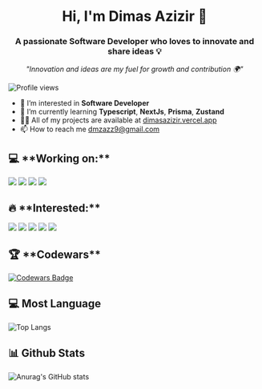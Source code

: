 <h1 align="center">Hi, I'm Dimas Azizir 👋</h1>
<h3 align="center">A passionate Software Developer who loves to innovate and share ideas 💡</h3>
<p align="center"><i>"Innovation and ideas are my fuel for growth and contribution 🌍"</i></p>

![Profile views](https://komarev.com/ghpvc/?username=dmzazz)
- 👀 I’m interested in **Software Developer**
- 🌱 I’m currently learning **Typescript**, **NextJs**, **Prisma**, **Zustand**
- 👨‍💻 All of my projects are available at [dimasazizir.vercel.app](https://dimasazizir.vercel.app)
- 📫 How to reach me [dmzazz9@gmail.com](mailto:dmzazz9@gmail.com)

<h2>💻 **Working on:**</h2>
<p align="left">
  <img src="https://img.shields.io/badge/Github_Actions-2088FF?style=for-the-badge&logo=github-actions&logoColor=white" />
  <img src="https://img.shields.io/badge/Json%20Web%20Tokens-000000?style=for-the-badge&logo=jsonwebtokens&logoColor=white" />
  <img src="https://img.shields.io/badge/Material%20UI-007FFF?style=for-the-badge&logo=mui&logoColor=white" />
  <img src="https://img.shields.io/badge/Shadcn%2FUI-black?style=for-the-badge&logo=shadcnui&logoColor=white" />
</p>

<h2>🔥 **Interested:**</h2>
<p align="left">
  <img src="https://img.shields.io/badge/javascript-F7DF1E?style=for-the-badge&logo=javascript&logoColor=black" />
  <img src="https://img.shields.io/badge/typescript-3178C6?style=for-the-badge&logo=typescript&logoColor=white" />
  <img src="https://img.shields.io/badge/react-61DAFB?style=for-the-badge&logo=react&logoColor=black" />
  <img src="https://img.shields.io/badge/next.js-000000?style=for-the-badge&logo=nextdotjs&logoColor=white" />
  <img src="https://img.shields.io/badge/tailwindcss-06B6D4?style=for-the-badge&logo=tailwindcss&logoColor=white" />
</p>

<h2>🏆 **Codewars**</h2>
<p align="left">
  <a href="https://www.codewars.com/users/dmzazz">
    <img src="https://www.codewars.com/users/dmzazz/badges/large" alt="Codewars Badge"/>
  </a>
</p>

<h2>💻 Most Language</h2>
<img src="https://github-readme-stats.vercel.app/api/top-langs/?username=dmzazz&layout=compact&theme=dark" alt="Top Langs"/>

<h2>📊 Github Stats</h2>
<img src="https://github-readme-stats.vercel.app/api?username=dmzazz&show_icons=true&theme=dark" alt="Anurag's GitHub stats"/>

<!---
dmzazz/dmzazz is a ✨ special ✨ repository because its `README.md` (this file) appears on your GitHub profile.
You can click the Preview link to take a look at your changes.
--->

